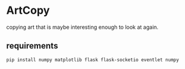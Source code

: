 # ArtCopy
copying art that is maybe interesting enough to look at again.

## requirements
    pip install numpy matplotlib flask flask-socketio eventlet numpy

